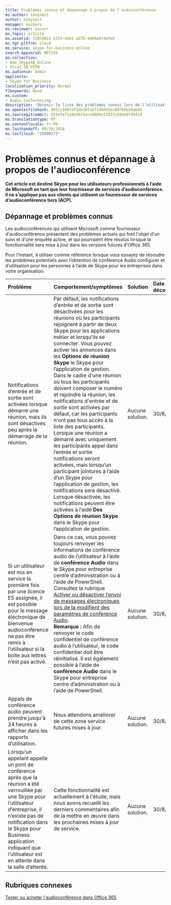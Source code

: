 ```yaml
---
title: Problèmes connus et dépannage à propos de l'audioconférence
ms.author: tonysmit
author: tonysmit
manager: serdars
ms.reviewer: oscarr
ms.topic: article
ms.assetid: 72979911-5319-4de2-a275-4dd9a0f44fe6
ms.tgt.pltfrm: cloud
ms.service: skype-for-business-online
search.appverid: MET150
ms.collection:
- Adm_Skype4B_Online
- Strat_SB_PSTN
ms.audience: Admin
appliesto:
- Skype for Business
localization_priority: Normal
f1keywords: None
ms.custom:
- Audio Conferencing
description: 'Obtenir la liste des problèmes connus lors de l’utilisation de Microsoft en tant que leur fournisseur de conférence rendez-vous, l’état et des solutions. '
ms.openlocfilehash: 997cc5007df35b307cb714b891bc60764bd4a645
ms.sourcegitcommit: d21e7ef1d4e36f4aced606e11837c693e8fd6410
ms.translationtype: MT
ms.contentlocale: fr-FR
ms.lasthandoff: 09/19/2018
ms.locfileid: "23999173"
---
```

# <a name="audio-conferencing-troubleshooting-and-known-issues"></a>Problèmes connus et dépannage à propos de l'audioconférence

 **Cet article est destiné Skype pour les utilisateurs professionnels à l’aide de Microsoft en tant que leur fournisseur de services d’audioconférence. Il ne s’applique pas aux clients qui utilisent un fournisseur de services d’audioconférence tiers (ACP).**
  
## <a name="troubleshooting-and-known-issues"></a>Dépannage et problèmes connus

Les audioconférences qui utilisent Microsoft comme fournisseur d'audioconférence présentent des problèmes actuels qui font l'objet d'un suivi et d'une enquête active, et qui pourraient être résolus lorsque la fonctionnalité sera mise à jour dans les versions futures d'Office 365.
  
Pour l’instant, à utiliser comme référence lorsque vous essayez de résoudre les problèmes potentiels avec l’obtention de conférence Audio configurer et d’utilisation pour les personnes à l’aide de Skype pour les entreprises dans votre organisation.

|**Problème**|**Comportement/symptômes**|**Solution**|**Date de découverte**|
|:-----|:-----|:-----|:-----|
|Notifications d’entrée et de sortie sont activées lorsque démarre une réunion, mais ils sont désactivés peu après le démarrage de la réunion.  <br/> |Par défaut, les notifications d’entrée et de sortie sont désactivées pour les réunions où les participants rejoignent à partir de deux Skype pour les applications métier et lorsqu’ils se connecter. Vous pouvez activer les annonces dans les **Options de réunion Skype** le Skype pour l’application de gestion. Dans le cadre d'une réunion où tous les participants doivent composer le numéro et rejoindre la réunion, les notifications d'entrée et de sortie sont activées par défaut, car les participants n'ont pas tous accès à la liste des participants. Lorsque une réunion a démarré avec uniquement les participants appel dans l’entrée et sortie notifications seront activées, mais lorsqu’un participant jointures à l’aide d’un Skype pour l’application de gestion, les notifications sera désactivé. Lorsque désactivée, les notifications peuvent être activées à l’aide **Des Options de réunion Skype** dans le Skype pour l’application de gestion. <br/> |Aucune solution.  <br/> |30/8/2017  <br/> |
|Si un utilisateur est mis en service la première fois par une licence E5 assignée, il est possible pour le message électronique de bienvenue audioconférence ne pas être remis à l’utilisateur si la boîte aux lettres n’est pas activé.  <br/> |Dans ce cas, vous pouvez toujours renvoyer les informations de conférence audio de l’utilisateur à l’aide de **conférence Audio** dans le Skype pour entreprise centre d’administration ou à l’aide de PowerShell. Consultez la rubrique [Activer ou désactiver l’envoi de messages électroniques lors de la modifient des paramètres de conférence Audio](enable-or-disable-sending-emails-when-their-settings-change.md).  <br/> **Remarque :** Afin de renvoyer le code confidentiel de conférence audio à l’utilisateur, le code confidentiel doit être réinitialisé. Il est également possible à l’aide de **conférence Audio** dans le Skype pour entreprise centre d’administration ou à l’aide de PowerShell.          |Aucune solution.  <br/> |30/8/2017  <br/> |
|Appels de conférence audio peuvent prendre jusqu'à 24 heures à afficher dans les rapports d’utilisation.  <br/> |Nous attendons améliorer de cette zone service futures mises à jour.  <br/> |Aucune solution.  <br/> |30/8/2017  <br/> |
|Lorsqu’un appelant appelle un pont de conférence après que la réunion a été verrouillée par une Skype pour l’utilisateur d’entreprise, il n’existe pas de notification dans le Skype pour Business application indiquant que l’utilisateur est en attente dans la salle d’attente.  <br/> |Cette fonctionnalité est actuellement à l'étude, mais nous avons recueilli les derniers commentaires afin de la mettre en œuvre dans les prochaines mises à jour de service.  <br/> |Aucune solution.  <br/> |30/8/2017  <br/> |
   
## <a name="related-topics"></a>Rubriques connexes

[Tester ou acheter l'audioconférence dans Office 365](../audio-conferencing-in-office-365/try-or-purchase-audio-conferencing-in-office-365.md)

